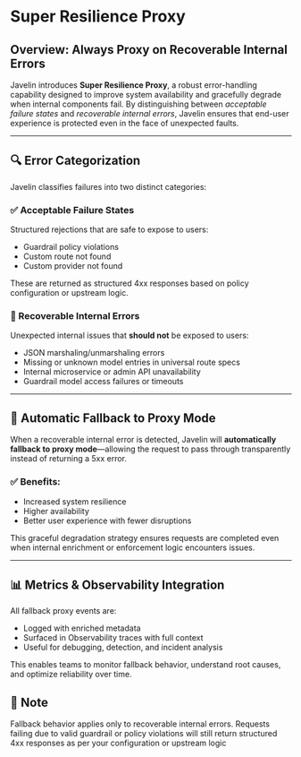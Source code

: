# Super Resilience Proxy

## Overview: Always Proxy on Recoverable Internal Errors

Javelin introduces **Super Resilience Proxy**, a robust error-handling capability designed to improve system availability and gracefully degrade when internal components fail. By distinguishing between *acceptable failure states* and *recoverable internal errors*, Javelin ensures that end-user experience is protected even in the face of unexpected faults.

---

## 🔍 Error Categorization

Javelin classifies failures into two distinct categories:

### ✅ Acceptable Failure States
Structured rejections that are safe to expose to users:

- Guardrail policy violations
- Custom route not found
- Custom provider not found

These are returned as structured 4xx responses based on policy configuration or upstream logic.


### 🔁 Recoverable Internal Errors

Unexpected internal issues that **should not** be exposed to users:

- JSON marshaling/unmarshaling errors
- Missing or unknown model entries in universal route specs
- Internal microservice or admin API unavailability
- Guardrail model access failures or timeouts

---

## 🔄 Automatic Fallback to Proxy Mode

When a recoverable internal error is detected, Javelin will **automatically fallback to proxy mode**—allowing the request to pass through transparently instead of returning a 5xx error.

### ✅ Benefits:
- Increased system resilience
- Higher availability
- Better user experience with fewer disruptions

This graceful degradation strategy ensures requests are completed even when internal enrichment or enforcement logic encounters issues.

---

## 📊 Metrics & Observability Integration

All fallback proxy events are:
- Logged with enriched metadata
- Surfaced in Observability traces with full context
- Useful for debugging, detection, and incident analysis

This enables teams to monitor fallback behavior, understand root causes, and optimize reliability over time.



## 📌 Note
Fallback behavior applies only to recoverable internal errors. Requests failing due to valid guardrail or policy violations will still return structured 4xx responses as per your configuration or upstream logic